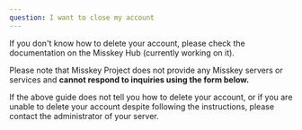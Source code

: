 ```yaml
---
question: I want to close my account
---
```


If you don't know how to delete your account, please check the documentation on the Misskey Hub (currently working on it).

Please note that Misskey Project does not provide any Misskey servers or services and **cannot respond to inquiries using the form below.**

If the above guide does not tell you how to delete your account, or if you are unable to delete your account despite following the instructions, please contact the administrator of your server.
